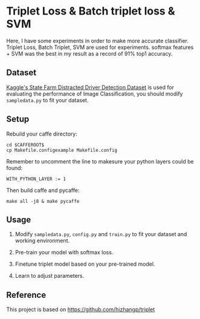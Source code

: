 # Triplet Loss & Batch triplet loss & SVM
Here, I have some experiments in order to make more accurate classifier. Triplet Loss, Batch Triplet, SVM are used for experiments. softmax features + SVM was the best in my result as a record of 91% top1 accuracy.

## Dataset

[Kaggle's State Farm Distracted Driver Detection Dataset](https://www.kaggle.com/c/state-farm-distracted-driver-detection) is used for evaluating the performance of Image Classification, you should modify `sampledata.py` to fit your dataset.

## Setup

Rebuild your caffe directory:

	cd $CAFFEROOT$
	cp Makefile.configexample Makefile.config

Remember to uncomment the line to makesure your python layers could be found:

	WITH_PYTHON_LAYER := 1

Then build caffe and pycaffe:

	make all -j8 & make pycaffe

## Usage

1. Modify `sampledata.py`, `config.py` and `train.py` to fit your dataset and working environment.

2. Pre-train your model with softmax loss.

3. Finetune triplet model based on your pre-trained model.

4. Learn to adjust parameters.

## Reference
This project is based on https://github.com/hizhangp/triplet
